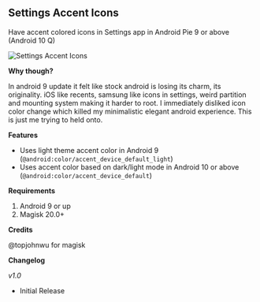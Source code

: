 ## Settings Accent Icons
Have accent colored icons in Settings app in Android Pie 9 or above (Android 10 Q)

![Settings Accent Icons](https://repository-images.githubusercontent.com/272248446/1ccef080-af2b-11ea-97db-d0bb8f0d9d51)

**Why though?**

In android 9 update it felt like stock android is losing its charm, its originality. iOS like recents, samsung like icons in settings, weird partition and mounting system making it harder to root.
I immediately disliked icon color change which killed my minimalistic elegant android experience.
This is just me trying to held onto.

**Features**
* Uses light theme accent color in Android 9 (`@android:color/accent_device_default_light`)
* Uses accent color based on dark/light mode in Android 10 or above (`@android:color/accent_device_default`)

**Requirements**
1. Android 9 or up
1. Magisk 20.0+

**Credits**

@topjohnwu for magisk

**Changelog**

*v1.0*
* Initial Release
